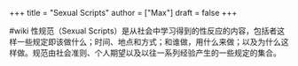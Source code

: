 +++
title = "Sexual Scripts"
author = ["Max"]
draft = false
+++

\#wiki
性规范（Sexual Scripts）是从社会中学习得到的性反应的内容，包括者这样一些规定即该做什么；时间、地点和方式；和谁做，用什么来做；以及为什么这样做。规范由社会准则、个人期望以及以往一系列经验产生的一些规定的集合。
